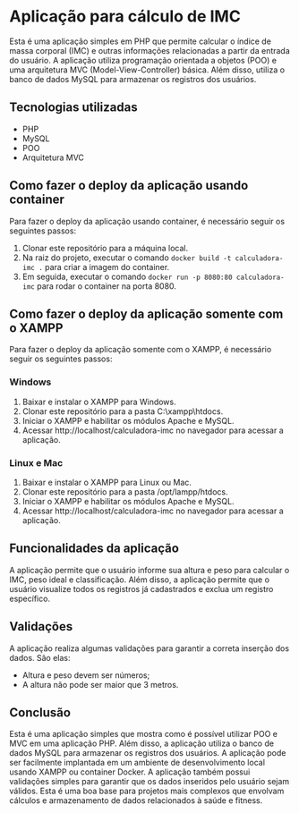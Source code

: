 <h1>Aplicação para cálculo de IMC</h1>
<p>Esta é uma aplicação simples em PHP que permite calcular o índice de massa corporal (IMC) e outras informações relacionadas a partir da entrada do usuário. A aplicação utiliza programação orientada a objetos (POO) e uma arquitetura MVC (Model-View-Controller) básica. Além disso, utiliza o banco de dados MySQL para armazenar os registros dos usuários.</p>
<h2>Tecnologias utilizadas</h2>
<ul>
  <li>PHP</li>
  <li>MySQL</li>
  <li>POO</li>
  <li>Arquitetura MVC</li>
</ul>
<h2>Como fazer o deploy da aplicação usando container</h2>
<p>Para fazer o deploy da aplicação usando container, é necessário seguir os seguintes passos:</p>
<ol>
  <li>Clonar este repositório para a máquina local.</li>
  <li>Na raiz do projeto, executar o comando <code>docker build -t calculadora-imc .</code> para criar a imagem do container.</li>
  <li>Em seguida, executar o comando <code>docker run -p 8080:80 calculadora-imc</code> para rodar o container na porta 8080.</li>
</ol>
<h2>Como fazer o deploy da aplicação somente com o XAMPP</h2>
<p>Para fazer o deploy da aplicação somente com o XAMPP, é necessário seguir os seguintes passos:</p>
<h3>Windows</h3>
<ol>
  <li>Baixar e instalar o XAMPP para Windows.</li>
  <li>Clonar este repositório para a pasta C:\xampp\htdocs.</li>
  <li>Iniciar o XAMPP e habilitar os módulos Apache e MySQL.</li>
  <li>Acessar http://localhost/calculadora-imc no navegador para acessar a aplicação.</li>
</ol>
<h3>Linux e Mac</h3>
<ol>
  <li>Baixar e instalar o XAMPP para Linux ou Mac.</li>
  <li>Clonar este repositório para a pasta /opt/lampp/htdocs.</li>
  <li>Iniciar o XAMPP e habilitar os módulos Apache e MySQL.</li>
  <li>Acessar http://localhost/calculadora-imc no navegador para acessar a aplicação.</li>
</ol>
<h2>Funcionalidades da aplicação</h2>
<p>A aplicação permite que o usuário informe sua altura e peso para calcular o IMC, peso ideal e classificação. Além disso, a aplicação permite que o usuário visualize todos os registros já cadastrados e exclua um registro específico.</p>
<h2>Validações</h2>
<p>A aplicação realiza algumas validações para garantir a correta inserção dos dados. São elas:</p>
<ul>
  <li>Altura e peso devem ser números;</li>
  <li>A altura não pode ser maior que 3 metros.</li>
</ul>
<h2>Conclusão</h2>
<p>Esta é uma aplicação simples que mostra como é possível utilizar POO e MVC em uma aplicação PHP. Além disso, a aplicação utiliza o banco de dados MySQL para armazenar os registros dos usuários. A aplicação pode ser facilmente implantada em um ambiente de desenvolvimento local usando XAMPP ou container Docker. A aplicação também possui validações simples para garantir que os dados inseridos pelo usuário sejam válidos. Esta é uma boa base para projetos mais complexos que envolvam cálculos e armazenamento de dados relacionados à saúde e fitness.</p>
